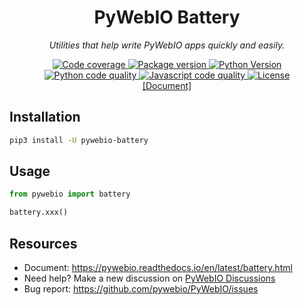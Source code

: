 <h1 align="center" name="pywebio-en">PyWebIO Battery</h1>
<p align="center">
    <em>Utilities that help write PyWebIO apps quickly and easily.</em>
</p>
<p align="center">
    <a href="https://codecov.io/gh/pywebio/PyWebIO">
        <img src="https://codecov.io/gh/pywebio/PyWebIO/branch/dev/graph/badge.svg?token=YWH3WC828H" alt="Code coverage"/>
    </a>
    <a href="https://pypi.org/project/pywebio-battery/">
        <img src="https://img.shields.io/pypi/v/pywebio-battery?colorB=brightgreen" alt="Package version">
    </a>
    <a href="https://pypi.org/project/pywebio-battery/">
        <img src="https://img.shields.io/badge/python->%3D%203.5.2-brightgreen" alt="Python Version">
    </a>
    <a href="https://lgtm.com/projects/g/wang0618/pywebio-battery/context:python">
        <img src="https://img.shields.io/lgtm/grade/python/github/wang0618/pywebio-battery.svg?colorB=brightgreen" alt="Python code quality">
    </a>
    <a href="https://lgtm.com/projects/g/wang0618/pywebio-battery/context:javascript">
        <img src="https://img.shields.io/lgtm/grade/javascript/github/wang0618/pywebio-battery.svg?colorB=brightgreen" alt="Javascript code quality">
    </a>
    <a href="https://github.com/wang0618/pywebio-battery/blob/master/LICENSE">
        <img src="https://img.shields.io/github/license/wang0618/pywebio-battery.svg" alt="License">
    </a>
    <br/>
    <a href="https://pywebio.readthedocs.io/en/latest/battery.html">[Document]</a>
</p>


## Installation

```bash
pip3 install -U pywebio-battery
```

## Usage

```python
from pywebio import battery

battery.xxx()
```

## Resources
 
 - Document: https://pywebio.readthedocs.io/en/latest/battery.html
 - Need help? Make a new discussion on [PyWebIO Discussions](https://github.com/pywebio/PyWebIO/discussions)
 - Bug report: https://github.com/pywebio/PyWebIO/issues